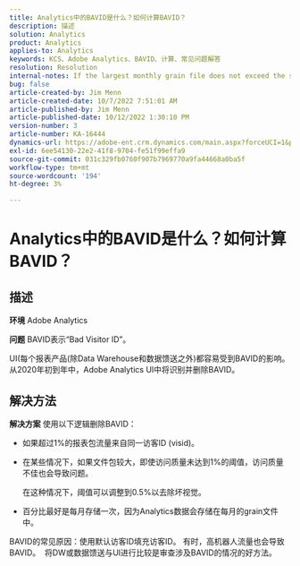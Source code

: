 ```yaml
---
title: Analytics中的BAVID是什么？如何计算BAVID？
description: 描述
solution: Analytics
product: Analytics
applies-to: Analytics
keywords: KCS、Adobe Analytics、BAVID、计算、常见问题解答
resolution: Resolution
internal-notes: If the largest monthly grain file does not exceed the size threshold (250MB default), we do not examine the suite for bad visids.
bug: false
article-created-by: Jim Menn
article-created-date: 10/7/2022 7:51:01 AM
article-published-by: Jim Menn
article-published-date: 10/12/2022 1:30:10 PM
version-number: 3
article-number: KA-16444
dynamics-url: https://adobe-ent.crm.dynamics.com/main.aspx?forceUCI=1&pagetype=entityrecord&etn=knowledgearticle&id=83dccec7-1446-ed11-bba1-000d3a3064b8
exl-id: 6ee54130-22e2-41f8-9704-fe51f99effa9
source-git-commit: 031c329fb0760f907b7969770a9fa44668a0ba5f
workflow-type: tm+mt
source-wordcount: '194'
ht-degree: 3%

---
```


# Analytics中的BAVID是什么？如何计算BAVID？

## 描述


<b>环境</b>
Adobe Analytics

<b>问题</b>
BAVID表示“Bad Visitor ID”。

UI(每个报表产品(除Data Warehouse和数据馈送之外)都容易受到BAVID的影响。
从2020年初到年中，Adobe Analytics UI中将识别并删除BAVID。






## 解决方法


<b>解决方案</b>
使用以下逻辑删除BAVID：

- 如果超过1%的报表包流量来自同一访客ID (visid)。
- 在某些情况下，如果文件包较大，即使访问质量未达到1%的阈值，访问质量不佳也会导致问题。

  在这种情况下，阈值可以调整到0.5%以去除坏视觉。
- 百分比最好是每月存储一次，因为Analytics数据会存储在每月的grain文件中。


BAVID的常见原因：使用默认访客ID填充访客ID。 有时，高机器人流量也会导致BAVID。 
将DW或数据馈送与UI进行比较是审查涉及BAVID的情况的好方法。
